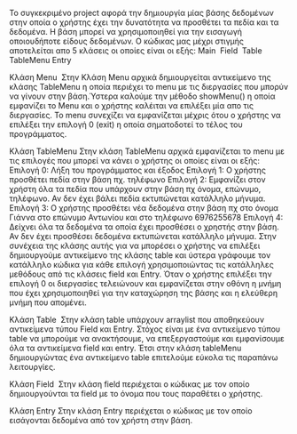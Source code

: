 Το συγκεκριμένο project αφορά την δημιουργία μίας βάσης δεδομένων στην οποία ο χρήστης έχει την δυνατότητα να προσθέτει τα πεδία και τα δεδομένα. Η βάση μπορεί να χρησιμοποιηθεί για την εισαγωγή οποιουδήποτε είδους δεδομένων.
Ο κώδικας μας μέχρι στιγμής αποτελείται απο 5 κλάσεις οι οποίες είναι οι εξής:
Main 
Field 
Table 
TableMenu
Entry 

Κλάση Menu 
Στην Κλάση Menu αρχικά δημιουργείται αντικείμενο της κλάσης TableMenu η οποία περιέχει το menu με τις διεργασίες που μπορύν να γίνουν στην βάση.Ύστερα καλούμε την μέθοδο showMenu() η οποία εμφανίζει το Menu και ο χρήστης καλέιται να επιλέξει μία απο τις διεργασίες. Το menu συνεχίζει να εμφανίζεται μέχρις ότου ο χρήστης να επιλέξει την επιλογή 0 (exit) η οποία σηματοδοτεί το τέλος του προγράμματος.

Κλάση TableMenu
Στην κλάση TableMenu αρχικά εμφανίζεται το menu με τις επιλογές που μπορεί να κάνει ο χρήστης οι οποίες είναι οι εξής:
Επιλογή 0: Λήξη του προγράμματος και έξοδος
Επιλογή 1: Ο χρήστης προσθέτει πεδία στην βάση πχ. τηλέφωνο
Επιλογή 2: Εμφανίζει στον χρήστη όλα τα πεδία που υπάρχουν στην βάση πχ όνομα, επώνυμο, τηλέφωνο. Αν δεν έχει βάλει πεδία εκτυπώνεται κατάλληλο μήνυμα.
Επιλογή 3: Ο χρήστης προσθέτει νέα δεδομένα στην βάση πχ στο όνομα Γιάννα στο επώνυμο Αντωνίου και στο τηλέφωνο 6976255678
Επιλογή 4: Δείχνει όλα τα δεδομένα τα οποία έχει προσθέσει ο χρηστής στην βάση. Αν δεν έχει προσθέσει δεδομένα εκτυπώνεται κατάλληλο μήνυμα.
Στην συνέχεια της κλάσης αυτής για να μπορέσει ο χρήστης να επιλέξει δημιουργούμε αντικείμενο της κλάσης table και ύστερα γράφουμε τον κατάλληλο κώδικα για κάθε επιλογή χρησιμοποιώντας τις κατάλληλες μεθόδους από τις κλάσεις field και Entry. Όταν ο χρήστης επιλέξει την επιλογή 0 οι διεργασίες τελειώνουν και εμφανίζεται στην οθόνη η μνήμη που έχει χρησιμοποιηθεί για την καταχώρηση της βάσης και η ελεύθερη μνήμη που απομένει.

Κλάση Table 
Στην κλάση table υπάρχουν arraylist που αποθηκεύουν αντικείμενα τύπου Field και Entry. Στόχος είναι με ένα αντικείμενο τύπου table να μπορούμε να ανακτήσουμε, να επεξεργαστούμε και εμφανίσουμε όλα τα αντικείμενα field και entry. Έτσι στην κλάση tableMenu δημιουργώντας ένα αντικείμενο table επιτελούμε εύκολα τις παραπάνω λειτουργίες.

Κλάση Field 
Στην κλάση field περιέχεται ο κώδικας με τον οποίο δημιουργούνται τα field με το όνομα που τους παραθέτει ο χρήστης.

Κλάση Entry
Στην κλάση Entry περιέχεται ο κώδικας με τον οποίο εισάγονται δεδομένα από τον χρήστη στην βάση.
